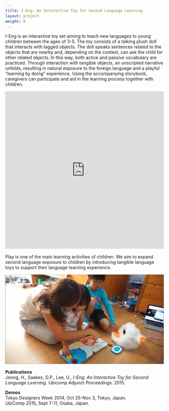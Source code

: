 ```yaml
---
title: I-Eng: An Interactive Toy for Second Language Learning.
layout: project
weight: 0
---
```

I-Eng is an interactive toy set aiming to teach new languages to young children between the ages of 3-5. The toy consists of a talking plush doll that interacts with tagged objects. The doll speaks sentences related to the objects that are nearby and, depending on the context, can ask the child for other related objects. In this way, both active and passive vocabulary are practiced. Through interaction with tangible objects, an unscripted narrative unfolds, resulting in natural exposure to the foreign language and a playful “learning by doing” experience. Using the accompanying storybook, caregivers can participate and aid in the learning process together with children.

<iframe src="https://player.vimeo.com/video/138178841" width="100%" height="500" frameborder="0" webkitallowfullscreen mozallowfullscreen allowfullscreen></iframe>

Play is one of the main learning activities of children. We aim to expand second language exposure to children by introducing tangible language toys to support their language learning experience.

![](<img/children_learning.png>)


**Publications**   
Jeong, H., Saakes, D.P., Lee, U., *I-Eng: An Interactive Toy for Second Language Learning.* Ubicomp Adjunct Proceedings. 2015.

**Demos**   
Tokyo Designers Week 2014, Oct 25-Nov 3, Tokyo, Japan.   
UbiComp 2015, Sept 7-11, Osaka, Japan.   




